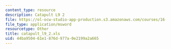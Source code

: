 ```yaml
---
content_type: resource
description: Catapult L9 2
file: https://ol-ocw-studio-app-production.s3.amazonaws.com/courses/16-881-robust-system-design-summer-1998/44ba950461e1876d977a0e2199a2a665_catapult_l9_2.xls
file_type: application/msword
resourcetype: Other
title: catapult_l9_2.xls
uid: 44ba9504-61e1-876d-977a-0e2199a2a665
---
```

